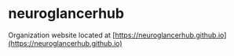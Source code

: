 # neuroglancerhub
Organization website located at [https://neuroglancerhub.github.io](https://neuroglancerhub.github.io)
